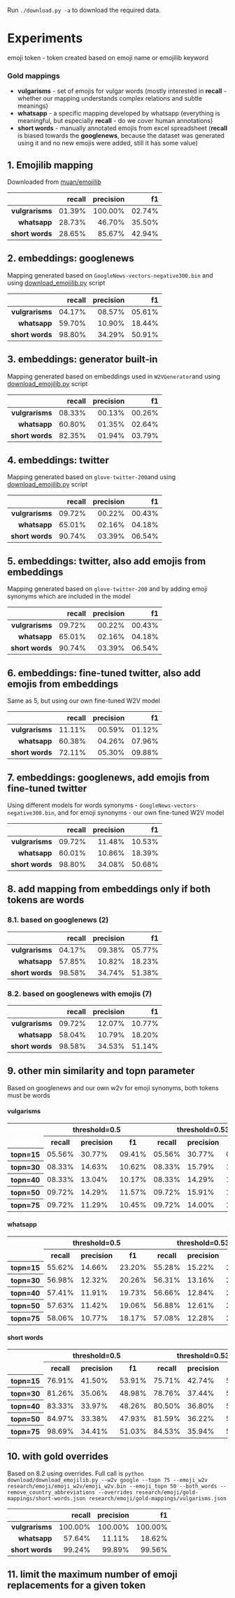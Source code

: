 Run `./download.py -a` to download the required data.

# Experiments

emoji token - token created based on emoji name or emojilib keyword

### Gold mappings

* **vulgarisms** - set of emojis for vulgar words (mostly interested in **recall** - whether our mapping understands complex relations and subtle meanings)
* **whatsapp** - a specific mapping developed by whatsapp (everything is meaningful, but especially **recall** - do we cover human annotations)
* **short words** - manually annotated emojis from excel spreadsheet (**recall** is biased towards the **googlenews**, because the dataset was generated using it and no new emojis were added, still it has some value)

## 1. Emojilib mapping

Downloaded from [muan/emojilib](https://github.com/muan/emojilib/blob/main/dist/emoji-en-US.json)

|                 | recall | precision |     f1 |
|----------------:|-------:|----------:|-------:|
| **vulgrarisms** | 01.39% |   100.00% | 02.74% |
|    **whatsapp** | 28.73% |    46.70% | 35.50% |
| **short words** | 28.65% |    85.67% | 42.94% |

## 2. embeddings: googlenews

Mapping generated based on `GoogleNews-vectors-negative300.bin` and using [download_emojilib.py](../../download/download_emojilib.py) script

|                 | recall | precision |     f1 |
|----------------:|-------:|----------:|-------:|
| **vulgrarisms** | 04.17% |    08.57% | 05.61% |
|    **whatsapp** | 59.70% |    10.90% | 18.44% |
| **short words** | 98.80% |    34.29% | 50.91% |

## 3. embeddings: generator built-in

Mapping generated based on embeddings used in `W2VGenerator`and using [download_emojilib.py](../../download/download_emojilib.py) script

|                  | recall | precision |     f1 |
|-----------------:|-------:|----------:|-------:|
|  **vulgrarisms** | 08.33% |    00.13% | 00.26% |
|     **whatsapp** | 60.80% |    01.35% | 02.64% |
|  **short words** | 82.35% |    01.94% | 03.79% |

## 4. embeddings: twitter

Mapping generated based on `glove-twitter-200`and using [download_emojilib.py](../../download/download_emojilib.py) script

|                  | recall | precision |     f1 |
|-----------------:|-------:|----------:|-------:|
|  **vulgrarisms** | 09.72% |    00.22% | 00.43% |
|     **whatsapp** | 65.01% |    02.16% | 04.18% |
|  **short words** | 90.74% |    03.39% | 06.54% |

## 5. embeddings: twitter, also add emojis from embeddings

Mapping generated based on `glove-twitter-200` and by adding emoji synonyms which are included in the model

|                  | recall | precision |     f1 |
|-----------------:|-------:|----------:|-------:|
|  **vulgrarisms** | 09.72% |    00.22% | 00.43% |
|     **whatsapp** | 65.01% |    02.16% | 04.18% |
|  **short words** | 90.74% |    03.39% | 06.54% |

## 6. embeddings: fine-tuned twitter, also add emojis from embeddings

Same as 5, but using our own fine-tuned W2V model

|                  | recall | precision |     f1 |
|-----------------:|-------:|----------:|-------:|
|  **vulgrarisms** | 11.11% |    00.59% | 01.12% |
|     **whatsapp** | 60.38% |    04.26% | 07.96% |
|  **short words** | 72.11% |    05.30% | 09.88% |

## 7. embeddings: googlenews, add emojis from fine-tuned twitter

Using different models for words synonyms - `GoogleNews-vectors-negative300.bin`, and for emoji synonyms - our own fine-tuned W2V model

|                  | recall | precision |     f1 |
|-----------------:|-------:|----------:|-------:|
|  **vulgrarisms** | 09.72% |    11.48% | 10.53% |
|     **whatsapp** | 60.01% |    10.86% | 18.39% |
|  **short words** | 98.80% |    34.08% | 50.68% |

## 8. add mapping from embeddings only if both tokens are words

### 8.1. based on googlenews (2)

|                  | recall | precision |     f1 |
|-----------------:|-------:|----------:|-------:|
|  **vulgrarisms** | 04.17% |    09.38% | 05.77% |
|     **whatsapp** | 57.85% |    10.82% | 18.23% |
|  **short words** | 98.58% |    34.74% | 51.38% |

### 8.2. based on googlenews with emojis (7)

|                  | recall | precision |     f1 |
|-----------------:|-------:|----------:|-------:|
|  **vulgrarisms** | 09.72% |    12.07% | 10.77% |
|     **whatsapp** | 58.04% |    10.79% | 18.20% |
|  **short words** | 98.58% |    34.53% | 51.14% |

## 9. other min similarity and topn parameter

Based on googlenews and our own w2v for emoji synonyms, both tokens must be words

#### vulgarisms

<table>
    <tr><th rowspan="2"></th>       <th colspan="3">threshold=0.5</th>               <th colspan="3">threshold=0.53</th>              <th colspan="3">threshold=0.55</th>              <th colspan="3">threshold=0.57</th>              <th colspan="3">threshold=0.6</th>               <th colspan="3">threshold=0.62</th>             </tr>
    <tr>                            <th>recall</th><th>precision</th><th>f1</th>     <th>recall</th><th>precision</th><th>f1</th>     <th>recall</th><th>precision</th><th>f1</th>     <th>recall</th><th>precision</th><th>f1</th>     <th>recall</th><th>precision</th><th>f1</th>     <th>recall</th><th>precision</th><th>f1</th>    </tr>
    <tr><th>topn=15</th>            <td>05.56%</td> <td>30.77%</td> <td>09.41%</td>  <td>05.56%</td> <td>30.77%</td> <td>09.41%</td>  <td>05.56%</td> <td>30.77%</td> <td>09.41%</td>  <td>05.56%</td> <td>33.33%</td> <td>09.52%</td>  <td>05.56%</td> <td>36.36%</td> <td>09.64%</td>  <td>05.56%</td> <td>44.44%</td> <td>09.88%</td> </tr>
    <tr><th>topn=30</th>            <td>08.33%</td> <td>14.63%</td> <td>10.62%</td>  <td>08.33%</td> <td>15.79%</td> <td>10.91%</td>  <td>06.94%</td> <td>14.29%</td> <td>09.35%</td>  <td>06.94%</td> <td>23.81%</td> <td>10.75%</td>  <td>06.94%</td> <td>26.32%</td> <td>10.99%</td>  <td>06.94%</td> <td>33.33%</td> <td>11.49%</td> </tr>
    <tr><th>topn=40</th>            <td>08.33%</td> <td>13.04%</td> <td>10.17%</td>  <td>08.33%</td> <td>14.29%</td> <td>10.53%</td>  <td>06.94%</td> <td>13.16%</td> <td>09.09%</td>  <td>06.94%</td> <td>22.73%</td> <td>10.64%</td>  <td>06.94%</td> <td>25.00%</td> <td>10.87%</td>  <td>06.94%</td> <td>33.33%</td> <td>11.49%</td> </tr>
    <tr><th>topn=50</th>            <td>09.72%</td> <td>14.29%</td> <td>11.57%</td>  <td>09.72%</td> <td>15.91%</td> <td>12.07%</td>  <td>08.33%</td> <td>15.38%</td> <td>10.81%</td>  <td>08.33%</td> <td>26.09%</td> <td>12.63%</td>  <td>06.94%</td> <td>25.00%</td> <td>10.87%</td>  <td>06.94%</td> <td>33.33%</td> <td>11.49%</td> </tr>
    <tr><th>topn=75</th>            <td>09.72%</td> <td>11.29%</td> <td>10.45%</td>  <td>09.72%</td> <td>14.00%</td> <td>11.48%</td>  <td>08.33%</td> <td>15.00%</td> <td>10.71%</td>  <td>08.33%</td> <td>25.00%</td> <td>12.50%</td>  <td>06.94%</td> <td>25.00%</td> <td>10.87%</td>  <td>06.94%</td> <td>33.33%</td> <td>11.49%</td> </tr>
  
</table>

#### whatsapp

<table>
    <tr><th rowspan="2"></th>       <th colspan="3">threshold=0.5</th>                <th colspan="3">threshold=0.53</th>             <th colspan="3">threshold=0.55</th>             <th colspan="3">threshold=0.57</th>             <th colspan="3">threshold=0.6</th>              <th colspan="3">threshold=0.62</th>             </tr>
    <tr>                            <th>recall</th><th>precision</th><th>f1</th>      <th>recall</th><th>precision</th><th>f1</th>    <th>recall</th><th>precision</th><th>f1</th>    <th>recall</th><th>precision</th><th>f1</th>    <th>recall</th><th>precision</th><th>f1</th>    <th>recall</th><th>precision</th><th>f1</th>    </tr>
    <tr><th>topn=15</th>            <td>55.62%</td> <td>14.66%</td> <td>23.20%</td>   <td>55.28%</td> <td>15.22%</td> <td>23.87%</td> <td>54.78%</td> <td>16.80%</td> <td>25.71%</td> <td>54.33%</td> <td>17.31%</td> <td>26.26%</td> <td>53.66%</td> <td>19.34%</td> <td>28.43%</td> <td>52.92%</td> <td>22.32%</td> <td>31.40%</td> </tr>
    <tr><th>topn=30</th>            <td>56.98%</td> <td>12.32%</td> <td>20.26%</td>   <td>56.31%</td> <td>13.16%</td> <td>21.33%</td> <td>55.53%</td> <td>15.43%</td> <td>24.16%</td> <td>54.75%</td> <td>16.39%</td> <td>25.23%</td> <td>53.84%</td> <td>18.82%</td> <td>27.89%</td> <td>53.04%</td> <td>21.98%</td> <td>31.07%</td> </tr>
    <tr><th>topn=40</th>            <td>57.41%</td> <td>11.91%</td> <td>19.73%</td>   <td>56.66%</td> <td>12.84%</td> <td>20.93%</td> <td>55.80%</td> <td>15.10%</td> <td>23.76%</td> <td>54.97%</td> <td>16.10%</td> <td>24.91%</td> <td>53.91%</td> <td>18.70%</td> <td>27.77%</td> <td>53.09%</td> <td>21.87%</td> <td>30.98%</td> </tr>
    <tr><th>topn=50</th>            <td>57.63%</td> <td>11.42%</td> <td>19.06%</td>   <td>56.88%</td> <td>12.61%</td> <td>20.64%</td> <td>55.98%</td> <td>14.88%</td> <td>23.51%</td> <td>55.00%</td> <td>15.93%</td> <td>24.70%</td> <td>53.93%</td> <td>18.59%</td> <td>27.65%</td> <td>53.10%</td> <td>21.78%</td> <td>30.89%</td> </tr>
    <tr><th>topn=75</th>            <td>58.06%</td> <td>10.77%</td> <td>18.17%</td>   <td>57.08%</td> <td>12.28%</td> <td>20.21%</td> <td>56.13%</td> <td>14.57%</td> <td>23.14%</td> <td>55.10%</td> <td>15.69%</td> <td>24.43%</td> <td>53.96%</td> <td>18.49%</td> <td>27.55%</td> <td>53.12%</td> <td>21.72%</td> <td>30.84%</td> </tr>
  
</table>

#### short words

<table>
    <tr><th rowspan="2"></th>       <th colspan="3">threshold=0.5</th>                <th colspan="3">threshold=0.53</th>             <th colspan="3">threshold=0.55</th>             <th colspan="3">threshold=0.57</th>             <th colspan="3">threshold=0.6</th>              <th colspan="3">threshold=0.62</th>             </tr>
    <tr>                            <th>recall</th><th>precision</th><th>f1</th>      <th>recall</th><th>precision</th><th>f1</th>    <th>recall</th><th>precision</th><th>f1</th>    <th>recall</th><th>precision</th><th>f1</th>    <th>recall</th><th>precision</th><th>f1</th>    <th>recall</th><th>precision</th><th>f1</th>    </tr>
    <tr><th>topn=15</th>            <td>76.91%</td> <td>41.50%</td> <td>53.91%</td>   <td>75.71%</td> <td>42.74%</td> <td>54.64%</td> <td>75.16%</td> <td>43.18%</td> <td>54.85%</td> <td>72.98%</td> <td>44.70%</td> <td>55.44%</td> <td>69.06%</td> <td>48.62%</td> <td>57.07%</td> <td>66.78%</td> <td>49.72%</td> <td>57.00%</td> </tr>
    <tr><th>topn=30</th>            <td>81.26%</td> <td>35.06%</td> <td>48.98%</td>   <td>78.76%</td> <td>37.44%</td> <td>50.75%</td> <td>78.10%</td> <td>38.04%</td> <td>51.16%</td> <td>74.51%</td> <td>42.30%</td> <td>53.96%</td> <td>69.61%</td> <td>47.58%</td> <td>56.52%</td> <td>66.88%</td> <td>48.96%</td> <td>56.54%</td> </tr>
    <tr><th>topn=40</th>            <td>83.33%</td> <td>33.97%</td> <td>48.26%</td>   <td>80.50%</td> <td>36.80%</td> <td>50.51%</td> <td>78.87%</td> <td>37.63%</td> <td>50.95%</td> <td>74.84%</td> <td>41.97%</td> <td>53.78%</td> <td>69.93%</td> <td>47.52%</td> <td>56.59%</td> <td>66.88%</td> <td>48.92%</td> <td>56.51%</td> </tr>
    <tr><th>topn=50</th>            <td>84.97%</td> <td>33.38%</td> <td>47.93%</td>   <td>81.59%</td> <td>36.22%</td> <td>50.17%</td> <td>79.52%</td> <td>37.28%</td> <td>50.76%</td> <td>75.49%</td> <td>41.62%</td> <td>53.66%</td> <td>70.15%</td> <td>47.39%</td> <td>56.57%</td> <td>66.99%</td> <td>48.81%</td> <td>56.47%</td> </tr>
    <tr><th>topn=75</th>            <td>98.69%</td> <td>34.41%</td> <td>51.03%</td>   <td>84.53%</td> <td>35.94%</td> <td>50.44%</td> <td>82.14%</td> <td>37.27%</td> <td>51.28%</td> <td>77.23%</td> <td>41.63%</td> <td>54.10%</td> <td>70.15%</td> <td>47.21%</td> <td>56.44%</td> <td>66.99%</td> <td>48.73%</td> <td>56.42%</td> </tr>
  
</table>


## 10. with gold overrides

Based on 8.2 using overrides. Full call is `python download/download_emojilib.py --w2v google --topn 75 --emoji_w2v research/emoji/emoji_w2v/emoji_w2v.bin --emoji_topn 50 --both_words --remove_country_abbreviations --overrides research/emoji/gold-mappings/short-words.json research/emoji/gold-mappings/vulgarisms.json`

|                  |  recall | precision |      f1 |
|-----------------:|--------:|----------:|--------:|
|  **vulgrarisms** | 100.00% |   100.00% | 100.00% |
|     **whatsapp** |  57.64% |    11.11% |  18.62% |
|  **short words** |  99.24% |    99.89% |  99.56% |

## 11. limit the maximum number of emoji replacements for a given token